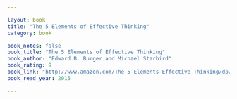 ```yaml
---

layout: book
title: "The 5 Elements of Effective Thinking"
category: book

book_notes: false
book_title: "The 5 Elements of Effective Thinking"
book_author: "Edward B. Burger and Michael Starbird"
book_rating: 9
book_link: "http://www.amazon.com/The-5-Elements-Effective-Thinking/dp/0691156662/"
book_read_year: 2015

---
```

